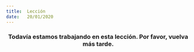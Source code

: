 ```yaml
---
title:  Lección
date:   20/01/2020
---
```


### <center>Todavía estamos trabajando en esta lección. Por favor, vuelva más tarde.</center>
